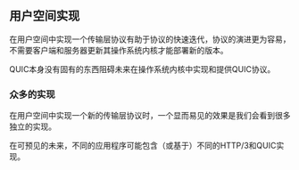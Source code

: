 ## 用户空间实现

在用户空间中实现一个传输层协议有助于协议的快速迭代，协议的演进更为容易，不需要客户端和服务器更新其操作系统内核才能部署新的版本。

QUIC本身没有固有的东西阻碍未来在操作系统内核中实现和提供QUIC协议。

### 众多的实现

在用户空间中实现一个新的传输层协议时，一个显而易见的效果是我们会看到很多独立的实现。

在可预见的未来，不同的应用程序可能包含（或基于）不同的HTTP/3和QUIC实现。
